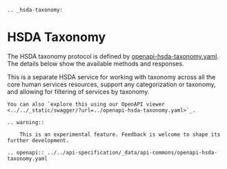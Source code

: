 ```{eval-rst}
.. _hsda-taxonomy:
```
# HSDA Taxonomy 

The HSDA taxonomy protocol is defined by [openapi-hsda-taxonomy.yaml](../../api-specification/_data/api-commons/openapi-hsda-taxonomy.yaml). The details below show the available methods and responses. 

This is a separate HSDA service for working with taxonomy across all the core human services resources, support any categorization or taxonomy, and allowing for filtering of services by taxonomy.



```{eval-rst}
You can also `explore this using our OpenAPI viewer <../../_static/swagger/?url=../openapi-hsda-taxonomy.yaml>`_. 

.. warning::
    
    This is an experimental feature. Feedback is welcome to shape its further development.

```

```{eval-rst}
.. openapi:: ../../api-specification/_data/api-commons/openapi-hsda-taxonomy.yaml
```
